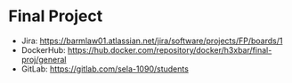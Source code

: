 # Final Project
* Jira: https://barmlaw01.atlassian.net/jira/software/projects/FP/boards/1
* DockerHub: https://hub.docker.com/repository/docker/h3xbar/final-proj/general
* GitLab: https://gitlab.com/sela-1090/students
